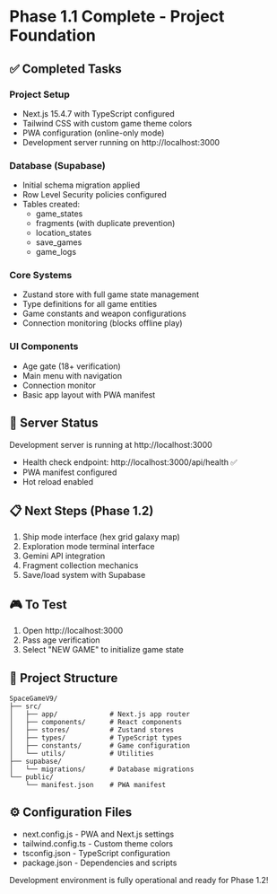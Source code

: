 # Phase 1.1 Complete - Project Foundation

## ✅ Completed Tasks

### Project Setup
- Next.js 15.4.7 with TypeScript configured
- Tailwind CSS with custom game theme colors
- PWA configuration (online-only mode)
- Development server running on http://localhost:3000

### Database (Supabase)
- Initial schema migration applied
- Row Level Security policies configured
- Tables created:
  - game_states
  - fragments (with duplicate prevention)
  - location_states
  - save_games
  - game_logs

### Core Systems
- Zustand store with full game state management
- Type definitions for all game entities
- Game constants and weapon configurations
- Connection monitoring (blocks offline play)

### UI Components
- Age gate (18+ verification)
- Main menu with navigation
- Connection monitor
- Basic app layout with PWA manifest

## 🚀 Server Status
Development server is running at http://localhost:3000
- Health check endpoint: http://localhost:3000/api/health ✅
- PWA manifest configured
- Hot reload enabled

## 📋 Next Steps (Phase 1.2)
1. Ship mode interface (hex grid galaxy map)
2. Exploration mode terminal interface
3. Gemini API integration
4. Fragment collection mechanics
5. Save/load system with Supabase

## 🎮 To Test
1. Open http://localhost:3000
2. Pass age verification
3. Select "NEW GAME" to initialize game state

## 📁 Project Structure
```
SpaceGameV9/
├── src/
│   ├── app/             # Next.js app router
│   ├── components/      # React components
│   ├── stores/          # Zustand stores
│   ├── types/           # TypeScript types
│   ├── constants/       # Game configuration
│   └── utils/           # Utilities
├── supabase/
│   └── migrations/      # Database migrations
└── public/
    └── manifest.json    # PWA manifest
```

## ⚙️ Configuration Files
- next.config.js - PWA and Next.js settings
- tailwind.config.ts - Custom theme colors
- tsconfig.json - TypeScript configuration
- package.json - Dependencies and scripts

Development environment is fully operational and ready for Phase 1.2!